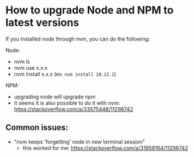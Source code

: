 
# How to upgrade Node and NPM to latest versions


If you installed node through nvm, you can do the following:

Node:
- nvm ls
- nvm use x.x.x
- nvm install x.x.x (ex. `nvm install 18.12.1`)


NPM:
- upgrading node will upgrade npm
- it seems it is also possible to do it with nvm: https://stackoverflow.com/a/33575448/11298742



## Common issues:

- "nvm keeps 'forgetting' node in new terminal session"
  - this worked for me: https://stackoverflow.com/a/31859164/11298742